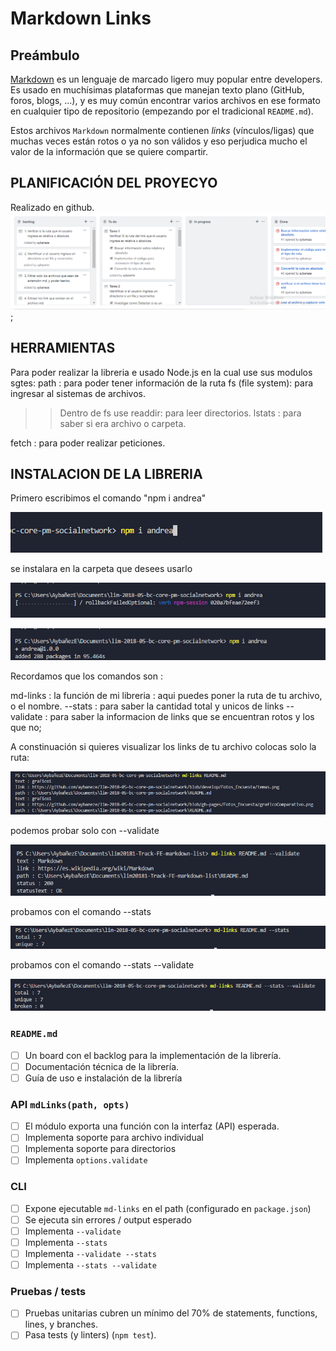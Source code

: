 # Markdown Links

## Preámbulo

[Markdown](https://es.wikipedia.org/wiki/Markdown) es un lenguaje de marcado
ligero muy popular entre developers. Es usado en muchísimas plataformas que
manejan texto plano (GitHub, foros, blogs, ...), y es muy común
encontrar varios archivos en ese formato en cualquier tipo de repositorio
(empezando por el tradicional `README.md`).

Estos archivos `Markdown` normalmente contienen _links_ (vínculos/ligas) que
muchas veces están rotos o ya no son válidos y eso perjudica mucho el valor de
la información que se quiere compartir.

## PLANIFICACIÓN DEL PROYECYO
Realizado en github.
![](https://github.com/aybaneze/lim20181-Track-FE-markdown-list/blob/master/imagenes/backlog.png);

## HERRAMIENTAS

Para poder realizar la libreria e usado Node.js en la cual use sus modulos sgtes:
path : para poder tener información de la ruta
fs (file system): para ingresar al sistemas de archivos.
>> Dentro de fs use 
>> readdir: para leer directorios.
>> lstats : para saber si era archivo o carpeta.

fetch : para poder realizar peticiones.

## INSTALACION DE LA LIBRERIA

Primero escribimos el comando "npm i andrea"

![](https://github.com/aybaneze/lim20181-Track-FE-markdown-list/blob/master/imagenes/Screenshot_1.png)

se instalara en la carpeta que desees usarlo

![](https://github.com/aybaneze/lim20181-Track-FE-markdown-list/blob/master/imagenes/Screenshot_3.png)

![](https://github.com/aybaneze/lim20181-Track-FE-markdown-list/blob/master/imagenes/Screenshot_4.png)


Recordamos que los comandos son :

md-links : la función de mi libreria
<Ruta> : aqui puedes poner la ruta de tu archivo, o el nombre.
--stats :  para saber la cantidad total y unicos de links
--validate : para saber la informacion de links que se encuentran rotos y los que no;

A constinuación si quieres visualizar los links de tu archivo colocas solo la ruta:

![](https://github.com/aybaneze/lim20181-Track-FE-markdown-list/blob/master/imagenes/Screenshot_5.png)

podemos probar solo con --validate

![](https://github.com/aybaneze/lim20181-Track-FE-markdown-list/blob/master/imagenes/validate.png)

probamos con el comando --stats

![](https://github.com/aybaneze/lim20181-Track-FE-markdown-list/blob/master/imagenes/Screenshot_6.png)

probamos con el comando --stats --validate

![](https://github.com/aybaneze/lim20181-Track-FE-markdown-list/blob/master/imagenes/Screenshot_7.png)


### `README.md`

- [ ] Un board con el backlog para la implementación de la librería.
- [ ] Documentación técnica de la librería.
- [ ] Guía de uso e instalación de la librería

### API `mdLinks(path, opts)`

- [ ] El módulo exporta una función con la interfaz (API) esperada.
- [ ] Implementa soporte para archivo individual
- [ ] Implementa soporte para directorios
- [ ] Implementa `options.validate`

### CLI

- [ ] Expone ejecutable `md-links` en el path (configurado en `package.json`)
- [ ] Se ejecuta sin errores / output esperado
- [ ] Implementa `--validate`
- [ ] Implementa `--stats`
- [ ] Implementa `--validate --stats`
- [ ] Implementa `--stats --validate`

### Pruebas / tests

- [ ] Pruebas unitarias cubren un mínimo del 70% de statements, functions,
      lines, y branches.
- [ ] Pasa tests (y linters) (`npm test`).
